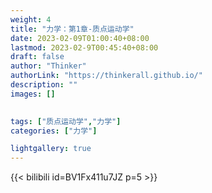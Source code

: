 ```yaml
---
weight: 4
title: "力学：第1章-质点运动学"
date: 2023-02-09T01:00:40+08:00
lastmod: 2023-02-9T00:45:40+08:00
draft: false
author: "Thinker"
authorLink: "https://thinkerall.github.io/"
description: ""
images: []

  
tags: ["质点运动学","力学"]
categories: ["力学"]

lightgallery: true
---
```



{{< bilibili id=BV1Fx411u7JZ p=5 >}}


